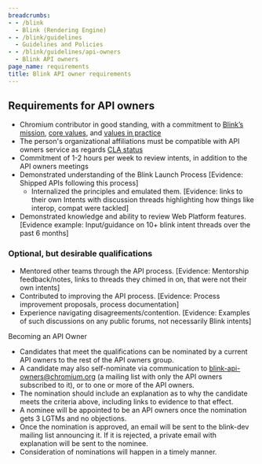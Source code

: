 ```yaml
---
breadcrumbs:
- - /blink
  - Blink (Rendering Engine)
- - /blink/guidelines
  - Guidelines and Policies
- - /blink/guidelines/api-owners
  - Blink API owners
page_name: requirements
title: Blink API owner requirements
---
```


## Requirements for API owners

*   Chromium contributor in good standing, with a commitment to [Blink’s
            mission](/blink), [core values](/blink/guidelines/values), and
            [values in
            practice](/blink/guidelines/web-platform-changes-guidelines)
*   The person's organizational affiliations must be compatible with API
            owners service as regards [CLA
            status](/developers/contributing-code/external-contributor-checklist)
*   Commitment of 1-2 hours per week to review intents, in addition to
            the API owners meetings
*   Demonstrated understanding of the Blink Launch Process \[Evidence:
            Shipped APIs following this process\]
    *   Internalized the principles and emulated them. \[Evidence: links
                to their own Intents with discussion threads highlighting how
                things like interop, compat were tackled\]
*   Demonstrated knowledge and ability to review Web Platform features.
            \[Evidence example: Input/guidance on 10+ blink intent threads over
            the past 6 months\]

### Optional, but desirable qualifications

*   Mentored other teams through the API process. \[Evidence: Mentorship
            feedback/notes, links to threads they chimed in on, that were not
            their own intents\]
*   Contributed to improving the API process. \[Evidence: Process
            improvement proposals, process documentation\]
*   Experience navigating disagreements/contention. \[Evidence: Examples
            of such discussions on any public forums, not necessarily Blink
            intents\]

Becoming an API Owner

*   Candidates that meet the qualifications can be nominated by a
            current API owners to the rest of the API owners group.
*   A candidate may also self-nominate via communication to
            blink-api-owners@chromium.org (a mailing list with only the API
            owners subscribed to it), or to one or more of the API owners.
*   The nomination should include an explanation as to why the candidate
            meets the criteria above, including links to evidence to that
            effect.
*   A nominee will be appointed to be an API owners once the nomination
            gets 3 LGTMs and no objections.
*   Once the nomination is approved, an email will be sent to the
            blink-dev mailing list announcing it. If it is rejected, a private
            email with explanation will be sent to the nominee.
*   Consideration of nominations will happen in a timely manner.
